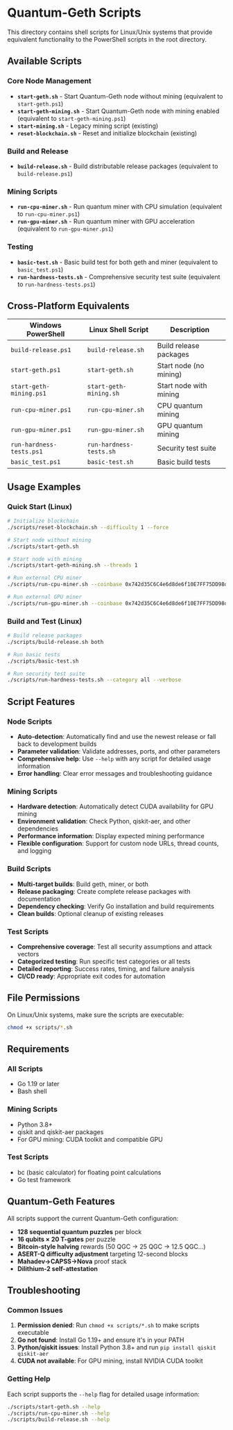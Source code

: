 # Quantum-Geth Scripts

This directory contains shell scripts for Linux/Unix systems that provide equivalent functionality to the PowerShell scripts in the root directory.

## Available Scripts

### Core Node Management
- **`start-geth.sh`** - Start Quantum-Geth node without mining (equivalent to `start-geth.ps1`)
- **`start-geth-mining.sh`** - Start Quantum-Geth node with mining enabled (equivalent to `start-geth-mining.ps1`)
- **`start-mining.sh`** - Legacy mining script (existing)
- **`reset-blockchain.sh`** - Reset and initialize blockchain (existing)

### Build and Release
- **`build-release.sh`** - Build distributable release packages (equivalent to `build-release.ps1`)

### Mining Scripts
- **`run-cpu-miner.sh`** - Run quantum miner with CPU simulation (equivalent to `run-cpu-miner.ps1`)
- **`run-gpu-miner.sh`** - Run quantum miner with GPU acceleration (equivalent to `run-gpu-miner.ps1`)

### Testing
- **`basic-test.sh`** - Basic build test for both geth and miner (equivalent to `basic_test.ps1`)
- **`run-hardness-tests.sh`** - Comprehensive security test suite (equivalent to `run-hardness-tests.ps1`)

## Cross-Platform Equivalents

| Windows PowerShell | Linux Shell Script | Description |
|-------------------|-------------------|-------------|
| `build-release.ps1` | `build-release.sh` | Build release packages |
| `start-geth.ps1` | `start-geth.sh` | Start node (no mining) |
| `start-geth-mining.ps1` | `start-geth-mining.sh` | Start node with mining |
| `run-cpu-miner.ps1` | `run-cpu-miner.sh` | CPU quantum mining |
| `run-gpu-miner.ps1` | `run-gpu-miner.sh` | GPU quantum mining |
| `run-hardness-tests.ps1` | `run-hardness-tests.sh` | Security test suite |
| `basic_test.ps1` | `basic-test.sh` | Basic build tests |

## Usage Examples

### Quick Start (Linux)
```bash
# Initialize blockchain
./scripts/reset-blockchain.sh --difficulty 1 --force

# Start node without mining
./scripts/start-geth.sh

# Start node with mining
./scripts/start-geth-mining.sh --threads 1

# Run external CPU miner
./scripts/run-cpu-miner.sh --coinbase 0x742d35C6C4e6d8de6f10E7FF75DD98dd25b02C3A

# Run external GPU miner
./scripts/run-gpu-miner.sh --coinbase 0x742d35C6C4e6d8de6f10E7FF75DD98dd25b02C3A
```

### Build and Test (Linux)
```bash
# Build release packages
./scripts/build-release.sh both

# Run basic tests
./scripts/basic-test.sh

# Run security test suite
./scripts/run-hardness-tests.sh --category all --verbose
```

## Script Features

### Node Scripts
- **Auto-detection**: Automatically find and use the newest release or fall back to development builds
- **Parameter validation**: Validate addresses, ports, and other parameters
- **Comprehensive help**: Use `--help` with any script for detailed usage information
- **Error handling**: Clear error messages and troubleshooting guidance

### Mining Scripts
- **Hardware detection**: Automatically detect CUDA availability for GPU mining
- **Environment validation**: Check Python, qiskit-aer, and other dependencies
- **Performance information**: Display expected mining performance
- **Flexible configuration**: Support for custom node URLs, thread counts, and logging

### Build Scripts
- **Multi-target builds**: Build geth, miner, or both
- **Release packaging**: Create complete release packages with documentation
- **Dependency checking**: Verify Go installation and build requirements
- **Clean builds**: Optional cleanup of existing releases

### Test Scripts
- **Comprehensive coverage**: Test all security assumptions and attack vectors
- **Categorized testing**: Run specific test categories or all tests
- **Detailed reporting**: Success rates, timing, and failure analysis
- **CI/CD ready**: Appropriate exit codes for automation

## File Permissions

On Linux/Unix systems, make sure the scripts are executable:
```bash
chmod +x scripts/*.sh
```

## Requirements

### All Scripts
- Go 1.19 or later
- Bash shell

### Mining Scripts
- Python 3.8+
- qiskit and qiskit-aer packages
- For GPU mining: CUDA toolkit and compatible GPU

### Test Scripts
- bc (basic calculator) for floating point calculations
- Go test framework

## Quantum-Geth Features

All scripts support the current Quantum-Geth configuration:
- **128 sequential quantum puzzles** per block
- **16 qubits × 20 T-gates** per puzzle
- **Bitcoin-style halving** rewards (50 QGC → 25 QGC → 12.5 QGC...)
- **ASERT-Q difficulty adjustment** targeting 12-second blocks
- **Mahadev→CAPSS→Nova** proof stack
- **Dilithium-2 self-attestation**

## Troubleshooting

### Common Issues
1. **Permission denied**: Run `chmod +x scripts/*.sh` to make scripts executable
2. **Go not found**: Install Go 1.19+ and ensure it's in your PATH
3. **Python/qiskit issues**: Install Python 3.8+ and run `pip install qiskit qiskit-aer`
4. **CUDA not available**: For GPU mining, install NVIDIA CUDA toolkit

### Getting Help
Each script supports the `--help` flag for detailed usage information:
```bash
./scripts/start-geth.sh --help
./scripts/run-cpu-miner.sh --help
./scripts/build-release.sh --help
``` 